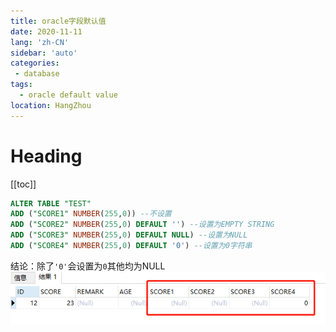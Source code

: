 ```yaml
---
title: oracle字段默认值
date: 2020-11-11
lang: 'zh-CN'
sidebar: 'auto'
categories:
 - database
tags: 
  - oracle default value
location: HangZhou
---
```


# Heading
[[toc]]

```sql
ALTER TABLE "TEST" 
ADD ("SCORE1" NUMBER(255,0)) --不设置
ADD ("SCORE2" NUMBER(255,0) DEFAULT '') --设置为EMPTY STRING
ADD ("SCORE3" NUMBER(255,0) DEFAULT NULL) --设置为NULL
ADD ("SCORE4" NUMBER(255,0) DEFAULT '0') --设置为0字符串
```
结论：除了`'0'`会设置为`0`其他均为NULL
![结果](/oracle_default_demo.png)
